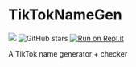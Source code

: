 # TikTokNameGen

![](https://img.shields.io/badge/Python-3.5--3.10-green)
![GitHub stars](https://img.shields.io/github/stars/asxlvm/TikTokNameGen)
[![Run on Repl.it](https://repl.it/badge/github/asxlvm/TikTokNameGen)](https://repl.it/github/asxlvm/TikTokNameGen)

A TikTok name generator + checker
